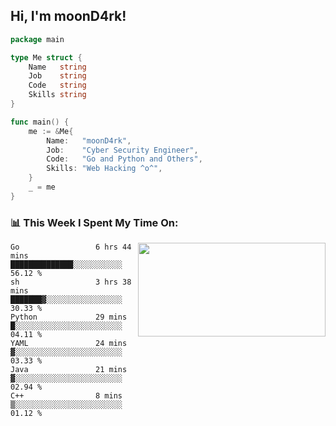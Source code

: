 <h2> Hi, I'm moonD4rk!</h2>

```go
package main

type Me struct {
	Name   string
	Job    string
	Code   string
	Skills string
}

func main() {
	me := &Me{
		Name:   "moonD4rk",
		Job:    "Cyber Security Engineer",
		Code:   "Go and Python and Others",
		Skills: "Web Hacking ^o^",
	}
	_ = me
}
```

<h3>📊 This Week I Spent My Time On:</h3>
<img align='right' src="https://github-readme-stats.vercel.app/api?username=moond4rk&show_icons=true&theme=radical", width="300" height="150">

<!--START_SECTION:waka-->

```text
Go                 6 hrs 44 mins   ██████████████░░░░░░░░░░░   56.12 %
sh                 3 hrs 38 mins   ███████▓░░░░░░░░░░░░░░░░░   30.33 %
Python             29 mins         █░░░░░░░░░░░░░░░░░░░░░░░░   04.11 %
YAML               24 mins         ▓░░░░░░░░░░░░░░░░░░░░░░░░   03.33 %
Java               21 mins         ▓░░░░░░░░░░░░░░░░░░░░░░░░   02.94 %
C++                8 mins          ▒░░░░░░░░░░░░░░░░░░░░░░░░   01.12 %
```

<!--END_SECTION:waka-->

